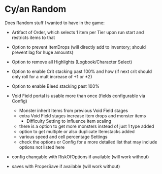 # Cy/an Random

Does Random stuff I wanted to have in the game:
 - Artifact of Order, which selects 1 item per Tier upon run start and restricts items to that
 - Option to prevent ItemDrops (will directly add to inventory; should prevent lag for huge amounts)
 - Option to remove all Highlights (Logbook/Character Select)
 - Option to enable Crit stacking past 100% and how (if next crit should only roll for a mult increase of +1 or *2)
 - Option to enable Bleed stacking past 100%

 - Void Field portal is usable more than once (fields configurable via Config)
    - Monster inherit Items from previous Void Field stages
    - extra Void Field stages increase item drops and monster items
        - Difficulty Setting to influence item scaling
    - there is a option to get more monsters instead of just 1 type added
    - option to get multiple or also duplicate Itemstacks added
    - various speed and cell percentage Settings
    - check the options or Config for a more detailed list that may include options not listed here

 - config changable with RiskOfOptions if available (will work without)
 - saves with ProperSave if available (will work without)